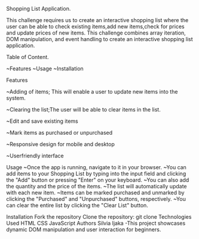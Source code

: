 Shopping List Application.


This challenge requires us to create an interactive shopping list where the user can be able to check existing items,add new items,check for prices and update prices of new items.
This challenge combines array iteration, DOM manipulation, and event handling to create an interactive shopping list application.

Table of Content.

 ~Features
 ~Usage
 ~Installation
 

 Features
 
~Adding of items; This will enable a user to update new items into the system.

~Clearing the list;The user will be able to clear items in the list.

~Edit and save existing items

~Mark items as purchased or unpurchased

~Responsive design for mobile and desktop

~Userfriendly interface

Usage
~Once the app is running, navigate to it in your browser. 
~You can add items to your Shopping List by typing into the input field and clicking the "Add" button or pressing "Enter" on your keyboard.
~You can also add the quantity and the price of the items.
 ~The list will automatically update with each new item. 
  ~Items can be marked purchased and unmarked by clicking the "Purchased" and "Unpurchased" buttons, respectively. 
  ~You can clear the entire list by clicking the "Clear List" button.

Installation
Fork the repository
Clone the repository:
git clone 
Technologies Used
HTML
CSS
JavaScript
Authors
Silvia Ijaka -This project showcases dynamic DOM manipulation and user interaction for beginners.
